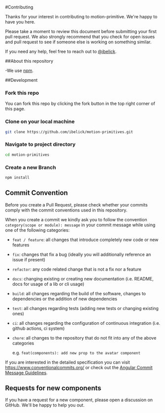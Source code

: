 #Contributing

Thanks for your interest in contributing to motion-primitive. We're happy to have you here.

Please take a moment to review this document before submitting your first pull request. We also strongly recommend that you check for open issues and pull request to see if someone else is working on something similar.

If you need any help, feel free to reach out to [@ibelick](https://x.com/Ibelick).

##About this repository

-We use [npm]().

##Development

### Fork this repo

You can fork this repo by clicking the fork button in the top right corner of this page.

### Clone on your local machine

```bash
git clone https://github.com/ibelick/motion-primitives.git
```

### Navigate to project directory

```bash
cd motion-primitives
```

### Create a new Branch

```bash
npm install
```

## Commit Convention

Before you create a Pull Request, please check whether your commits comply with
the commit conventions used in this repository.

When you create a commit we kindly ask you to follow the convention
`category(scope or module): message` in your commit message while using one of
the following categories:

- `feat / feature`: all changes that introduce completely new code or new
  features
- `fix`: changes that fix a bug (ideally you will additionally reference an
  issue if present)
- `refactor`: any code related change that is not a fix nor a feature
- `docs`: changing existing or creating new documentation (i.e. README, docs for
  usage of a lib or cli usage)
- `build`: all changes regarding the build of the software, changes to
  dependencies or the addition of new dependencies
- `test`: all changes regarding tests (adding new tests or changing existing
  ones)
- `ci`: all changes regarding the configuration of continuous integration (i.e.
  github actions, ci system)
- `chore`: all changes to the repository that do not fit into any of the above
  categories

  e.g. `feat(components): add new prop to the avatar component`

If you are interested in the detailed specification you can visit
https://www.conventionalcommits.org/ or check out the
[Angular Commit Message Guidelines](https://github.com/angular/angular/blob/22b96b9/CONTRIBUTING.md#-commit-message-guidelines).

## Requests for new components

If you have a request for a new component, please open a discussion on GitHub. We'll be happy to help you out.
